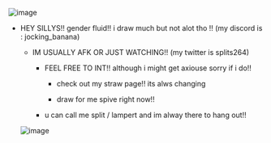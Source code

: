 ![image](https://github.com/SPLITSYWITSY/SPLITSYWITSY/assets/168941633/0290a415-c04e-4ff7-8ebe-5b1deb2f7e74)

- HEY SILLYS!! gender fluid!! i draw much but not alot tho !! (my discord is : jocking_banana)

  - IM USUALLY AFK OR  JUST WATCHING!! (my twitter is splits264)
       
      - FEEL FREE TO INT!! although i might get axiouse sorry if i do!!

        - check out my straw page!! its alws changing

        - draw for me spive right now!! 

       - u can call me split / lampert and im alway there to hang out!!
   
   ![image](https://github.com/SPLITSYWITSY/SPLITSYWITSY/assets/168941633/224bcbf7-44f3-4bbb-8f1f-7113f66ceed4)

   

